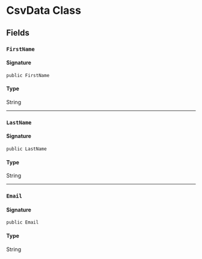 # CsvData Class

## Fields
### `FirstName`

#### Signature
```apex
public FirstName
```

#### Type
String

---

### `LastName`

#### Signature
```apex
public LastName
```

#### Type
String

---

### `Email`

#### Signature
```apex
public Email
```

#### Type
String